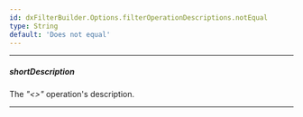 ```yaml
---
id: dxFilterBuilder.Options.filterOperationDescriptions.notEqual
type: String
default: 'Does not equal'
---
```

---
##### shortDescription
The *"<>"* operation's description.

---
